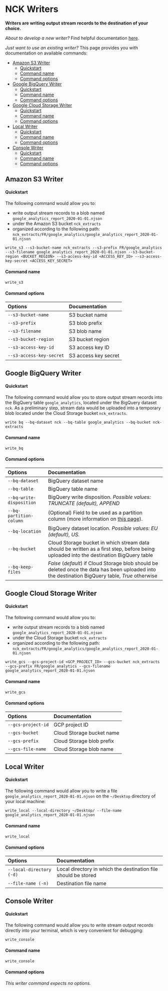 # NCK Writers

**Writers are writing output stream records to the destination of your choice.**

*About to develop a new writer?* Find helpful documentation [here](https://github.com/artefactory/nautilus-connectors-kit/blob/dev/README.md).

*Just want to use an existing writer?* This page provides you with documentation on available commands:

- [Amazon S3 Writer](#amazon-s3-writer)
    - [Quickstart](#quickstart)
    - [Command name](#command-name)
    - [Command options](#command-options)
- [Google BigQuery Writer](#google-bigquery-writer)
    - [Quickstart](#quickstart-1)
    - [Command name](#command-name-1)
    - [Command options](#command-options-1)
- [Google Cloud Storage Writer](#google-cloud-storage-writer)
    - [Quickstart](#quickstart-2)
    - [Command name](#command-name-2)
    - [Command options](#command-options-2)
- [Local Writer](#local-writer)
    - [Quickstart](#quickstart-3)
    - [Command name](#command-name-3)
    - [Command options](#command-options-3)
- [Console Writer](#console-writer)
    - [Quickstart](#quickstart-4)
    - [Command name](#command-name-4)
    - [Command options](#command-options-4)

## Amazon S3 Writer

#### Quickstart

The following command would allow you to:
- write output stream records to a blob named `google_analytics_report_2020-01-01.njson`
- under the Amazon S3 bucket `nck_extracts`
- organized according to the following path: `nck_extracts/FR/google_analytics/google_analytics_report_2020-01-01.njson`

```
write_s3 --s3-bucket-name nck_extracts --s3-prefix FR/google_analytics --s3-filename google_analytics_report_2020-01-01.njson --s3-bucket-region <BUCKET_REGION> --s3-access-key-id <ACCESS_KEY_ID> --s3-access-key-secret <ACCESS_KEY_SECRET>
```

#### Command name

`write_s3`

#### Command options
|Options|Documentation|
|:--|:--|
|`--s3-bucket-name`|S3 bucket name|
|`--s3-prefix`|S3 blob prefix|
|`--s3-filename`|S3 blob name|
|`--s3-bucket-region`|S3 bucket region|
|`--s3-access-key-id`|S3 access key ID|
|`--s3-access-key-secret`|S3 access key secret|

## Google BigQuery Writer

#### Quickstart

The following command would allow you to store output stream records into the BigQuery table `google_analytics`, located under the BigQuery dataset `nck`. As a preliminary step, stream data would be uploaded into a temporary blob located under the Cloud Storage bucket `nck_extracts`.

```
write bq --bq-dataset nck --bq-table google_analytics --bq-bucket nck-extracts
```

#### Command name

`write_bq`

#### Command options
|Options|Documentation|
|:--|:--|
|`--bq-dataset`|BigQuery dataset name|
|`--bq-table`|BigQuery table name|
|`--bq-write-disposition`|BigQuery write disposition. *Possible values: TRUNCATE (default), APPEND*|
|`--bq-partition-column`|(Optional) Field to be used as a partition column (more information on [this page](https://cloud.google.com/bigquery/docs/partitioned-tables)).|
|`--bq-location`|BigQuery dataset location. *Possible values: EU (default), US.*|
|`--bq-bucket`|Cloud Storage bucket in which stream data should be written as a first step, before being uploaded into the destination BigQuery table |
|`--bq-keep-files`|*False* (*default*) if Cloud Storage blob should be deleted once the data has been uploaded into the destination BigQuery table, *True* otherwise|

## Google Cloud Storage Writer

#### Quickstart

The following command would allow you to:
- write output stream records to a blob named `google_analytics_report_2020-01-01.njson`
- under the Cloud Storage bucket `nck_extracts`
- organized according to the following path: `nck_extracts/FR/google_analytics/google_analytics_report_2020-01-01.njson`

```
write_gcs --gcs-project-id <GCP_PROJECT_ID> --gcs-bucket nck_extracts --gcs-prefix FR/google_analytics --gcs-filename google_analytics_report_2020-01-01.njson
```

#### Command name

`write_gcs`

#### Command options

|Options|Documentation|
|:--|:--|
|`--gcs-project-id`|GCP project ID|
|`--gcs-bucket`|Cloud Storage bucket name|
|`--gcs-prefix`|Cloud Storage blob prefix |
|`--gcs-file-name`|Cloud Storage blob name|

## Local Writer

#### Quickstart

The following command would allow you to write a file `google_analytics_report_2020-01-01.njson` on the `~/Desktop` directory of your local machine:
```
write_local --local-directory ~/Desktop/ --file-name google_analytics_report_2020-01-01.njson
```

#### Command name

`write_local`

#### Command options
|Options|Documentation|
|:--|:--|
|`--local-directory (-d)`|Local directory in which the destination file should be stored|
|`--file-name (-n)`|Destination file name|

## Console Writer

#### Quickstart

The following command would allow you to write stream output records directly into your terminal, which is very convenient for debugging:
```
write_console
```

#### Command name
`write_console`

#### Command options
*This writer command expects no options.*
